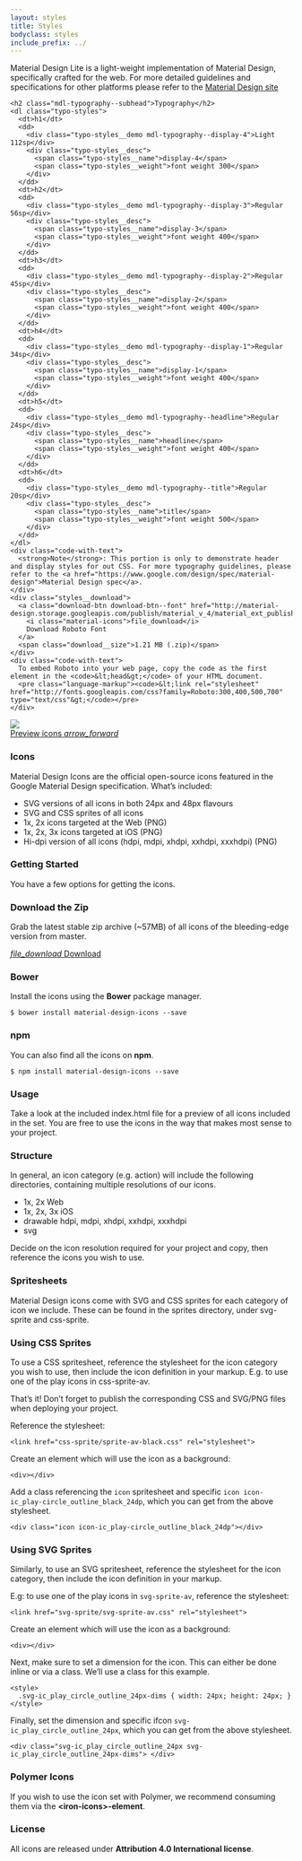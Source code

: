 ```yaml
---
layout: styles
title: Styles
bodyclass: styles
include_prefix: ../
---
```


  <div class="styles__content">
    <p>
      Material Design Lite is a light-weight implementation of Material Design,
      specifically crafted for the web. For more detailed guidelines and
      specifications for other platforms please refer to the
      <a href="https://www.google.com/design/spec/material-design">
        Material Design site
      </a>
    </p>

    <h2 class="mdl-typography--subhead">Typography</h2>
    <dl class="typo-styles">
      <dt>h1</dt>
      <dd>
        <div class="typo-styles__demo mdl-typography--display-4">Light 112sp</div>
        <div class="typo-styles__desc">
          <span class="typo-styles__name">display-4</span>
          <span class="typo-styles__weight">font weight 300</span>
        </div>
      </dd>
      <dt>h2</dt>
      <dd>
        <div class="typo-styles__demo mdl-typography--display-3">Regular 56sp</div>
        <div class="typo-styles__desc">
          <span class="typo-styles__name">display-3</span>
          <span class="typo-styles__weight">font weight 400</span>
        </div>
      </dd>
      <dt>h3</dt>
      <dd>
        <div class="typo-styles__demo mdl-typography--display-2">Regular 45sp</div>
        <div class="typo-styles__desc">
          <span class="typo-styles__name">display-2</span>
          <span class="typo-styles__weight">font weight 400</span>
        </div>
      </dd>
      <dt>h4</dt>
      <dd>
        <div class="typo-styles__demo mdl-typography--display-1">Regular 34sp</div>
        <div class="typo-styles__desc">
          <span class="typo-styles__name">display-1</span>
          <span class="typo-styles__weight">font weight 400</span>
        </div>
      </dd>
      <dt>h5</dt>
      <dd>
        <div class="typo-styles__demo mdl-typography--headline">Regular 24sp</div>
        <div class="typo-styles__desc">
          <span class="typo-styles__name">headline</span>
          <span class="typo-styles__weight">font weight 400</span>
        </div>
      </dd>
      <dt>h6</dt>
      <dd>
        <div class="typo-styles__demo mdl-typography--title">Regular 20sp</div>
        <div class="typo-styles__desc">
          <span class="typo-styles__name">title</span>
          <span class="typo-styles__weight">font weight 500</span>
        </div>
      </dd>
    </dl>
    <div class="code-with-text">
      <strong>Note</strong>: This portion is only to demonstrate header and display styles for out CSS. For more typography guidelines, please refer to the <a href="https://www.google.com/design/spec/material-design">Material Design spec</a>.
    </div>
    <div class="styles__download">
      <a class="download-btn download-btn--font" href="http://material-design.storage.googleapis.com/publish/material_v_4/material_ext_publish/0B0J8hsRkk91LRjU4U1NSeXdjd1U/RobotoTTF.zip">
        <i class="material-icons">file_download</i>
        Download Roboto Font
      </a>
      <span class="download__size">1.21 MB (.zip)</span>
    </div>
    <div class="code-with-text">
      To embed Roboto into your web page, copy the code as the first element in the <code>&lt;head&gt;</code> of your HTML document.
      <pre class="language-markup"><code>&lt;link rel="stylesheet" href="http://fonts.googleapis.com/css?family=Roboto:300,400,500,700" type="text/css"&gt;</code></pre>
    </div>
  </div>

  <div class="styles__ribbon styles__ribbon--icons">
    <a href="http://google.github.io/material-design-icons/" class="ribbon__imagecontainer">
      <img src="../assets/icons.svg" class="ribbon__image">
      <div class="ribbon__caption ribbon__caption--split">
        Preview icons <i class="material-icons">arrow_forward</i>
      </div>
    </a>
  </div>

  <div class="styles__content mdl-grid mdl-grid--no-spacing">
    <div class="mdl-cell mdl-cell--8-col mdl-cell--5-col-desktop left-col">
      <h3>Icons</h3>
      <p>Material Design Icons are the official open-source icons featured in the Google Material Design specification. What’s included:</p>
    </div>
    <div class="mdl-cell mdl-cell--8-col mdl-cell--7-col-desktop right-col">
      <ul>
        <li>SVG versions of all icons in both 24px and 48px flavours</li>
        <li>SVG and CSS sprites of all icons</li>
        <li>1x, 2x icons targeted at the Web (PNG)</li>
        <li>1x, 2x, 3x icons targeted at iOS (PNG)</li>
        <li>Hi-dpi version of all icons (hdpi, mdpi, xhdpi, xxhdpi, xxxhdpi) (PNG)</li>
      </ul>
    </div>
    <div class="mdl-cell mdl-cell--8-col mdl-cell--5-col-desktop left-col">
      <h3>Getting Started</h3>
      <p>You have a few options for getting the icons.</p>
      <h3>Download the Zip</h3>
      <p>Grab the latest stable zip archive (~57MB) of all icons of the bleeding-edge version from master.</p>
      <div class="styles__download">
        <a class="download-btn download-btn--icons" href="https://github.com/google/material-design-icons/releases/download/2.0.0/material-design-icons-2.0.0.zip">
          <i class="material-icons">file_download</i>
          Download
        </a>
      </div>
    </div>
    <div class="mdl-cell mdl-cell--8-col mdl-cell--7-col-desktop right-col">
      <h3>Bower</h3>
      <div class="code-with-text">
        Install the icons using the <strong>Bower</strong> package manager.
        <pre class="language-markup"><code>$ bower install material-design-icons --save</code></pre>
      </div>
      <h3>npm</h3>
      <div class="code-with-text">
        You can also find all the icons on <strong>npm</strong>.
        <pre class="language-markup"><code>$ npm install material-design-icons --save</code></pre>
      </div>
      <h3>Usage</h3>
      <p>Take a look at the included index.html file for a preview of all icons included in the set. You are free to use the icons in the way that makes most sense to your project.</p>
      <h3>Structure</h3>
      <p>In general, an icon category (e.g. action) will include the following directories, containing multiple resolutions of our icons.</p>
      <ul>
        <li>1x, 2x Web</li>
        <li>1x, 2x, 3x iOS</li>
        <li>drawable hdpi, mdpi, xhdpi, xxhdpi, xxxhdpi</li>
        <li>svg</li>
      </ul>
      <p>Decide on the icon resolution required for your project and copy, then reference the icons you wish to use.</p>
    </div>
    <div class="mdl-cell mdl-cell--8-col mdl-cell--5-col-desktop left-col">
      <h3>Spritesheets</h3>
      <p>Material Design icons come with SVG and CSS sprites for each category of icon we include. These can be found in the sprites directory, under svg-sprite and css-sprite.</p>
      <h3>Using CSS Sprites</h3>
      <p>To use a CSS spritesheet, reference the stylesheet for the icon category you wish to use, then include the icon definition in your markup. E.g. to use one of the play icons in css-sprite-av.</p>
      <p>That’s it! Don’t forget to publish the corresponding CSS and SVG/PNG files when deploying your project.</p>
    </div>
    <div class="mdl-cell mdl-cell--8-col mdl-cell--7-col-desktop right-col">
      <div class="code-with-text">
        Reference the stylesheet:
        <pre class="language-markup"><code>&lt;link href="css-sprite/sprite-av-black.css" rel="stylesheet"&gt;</code></pre>
      </div>
      <div class="code-with-text">
        Create an element which will use the icon as a background:
        <pre class="language-markup"><code>&lt;div&gt;&lt;/div&gt;</code></pre>
      </div>
      <div class="code-with-text">
        Add a class referencing the <code>icon</code> spritesheet and specific <code>icon icon-ic_play-circle_outline_black_24dp</code>, which you can get from the above stylesheet.
        <pre class="language-markup"><code>&lt;div class="icon icon-ic_play-circle_outline_black_24dp"&gt;&lt;/div&gt;</code></pre>
      </div>
    </div>
    <div class="mdl-cell mdl-cell--8-col mdl-cell--5-col-desktop left-col">
      <h3>Using SVG Sprites</h3>
      <p>Similarly, to use an SVG spritesheet, reference the stylesheet for the icon category, then include the icon definition in your markup.</p>
    </div>
    <div class="mdl-cell mdl-cell--8-col mdl-cell--7-col-desktop right-col">
      <div class="code-with-text">
        E.g: to use one of the play icons in <code>svg-sprite-av</code>, reference the stylesheet:
        <pre class="language-markup"><code>&lt;link href="svg-sprite/svg-sprite-av.css" rel="stylesheet"&gt;</code></pre>
      </div>
      <div class="code-with-text">
        Create an element which will use the icon as a background:
        <pre class="language-markup"><code>&lt;div&gt;&lt;/div&gt;</code></pre>
      </div>
      <div class="code-with-text">
        Next, make sure to set a dimension for the icon. This can either be done inline or via a class. We’ll use a class for this example.
        <pre class="language-markup"><code>&lt;style&gt;
  .svg-ic_play_circle_outline_24px-dims { width: 24px; height: 24px; }
&lt;/style&gt;</code></pre>
      </div>
      <div class="code-with-text">
        Finally, set the dimension and specific ifcon <code>svg-ic_play_circle_outline_24px</code>, which you can get from the above stylesheet.
        <pre class="language-markup"><code>&lt;div class="svg-ic_play_circle_outline_24px svg-ic_play_circle_outline_24px-dims"&gt; &lt;/div&gt;</code></pre>
       </div>
      <h3>Polymer Icons</h3>
      <p>If you wish to use the icon set with Polymer, we recommend consuming them via the <strong>&lt;iron-icons&gt;-element</strong>.
      <h3>License</h3>
      <p>All icons are released under <strong>Attribution 4.0 International license</strong>.</p>
    </div>
  </div>
